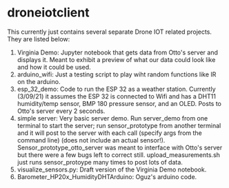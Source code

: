 # droneiotclient


This currently just contains several separate Drone IOT related projects. They are listed below:

1. Virginia Demo: Jupyter notebook that gets data from Otto's server and displays it. Meant to exhibit a preview of what our data could look like and how it could be used. 
2. arduino_wifi: Just a testing script to play wiht random functions like IR on the arduino. 
3. esp_32_demo: Code to run the ESP 32 as a weather station. Currently (3/09/21) it assumes the ESP 32 is connected to Wifi and has a DHT11 humidity/temp sensor, BMP 180 pressure sensor, and an OLED. Posts to Otto's server every 2 seconds. 
4. simple server: Very basic server demo. Run server_demo from one terminal to start the server; run sensor_prototype from another terminal and it will post to the server with each call (specify args from the command line) (does not include an actual sensor!).  Sensor_prototype_otto_server was meant to interface with Otto's server but there were a few bugs left to correct still. upload_measurements.sh just runs sensor_protoype many times to post lots of data. 
5. visualize_sensors.py: Draft version of the Virginia Demo notebook. 
6. Barometer_HP20x_HumidityDHTArduino: Oguz's arduino code.  
